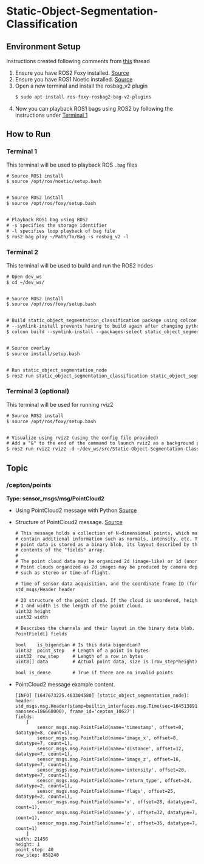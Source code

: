 # Static-Object-Segmentation-Classification

## Environment Setup
Instructions created following comments from [this](https://github.com/ros2/rosbag2/issues/139) thread
1. Ensure you have ROS2 Foxy installed. [Source](https://docs.ros.org/en/foxy/index.html)
2. Ensure you have ROS1 Noetic installed. [Source](http://wiki.ros.org/noetic)
3. Open a new terminal and install the rosbag_v2 plugin
    ```txt
    $ sudo apt install ros-foxy-rosbag2-bag-v2-plugins
    ```
4. Now you can playback ROS1 bags using ROS2 by following the instructions under [Terminal 1](###terminal-1)

## How to Run

### Terminal 1
This terminal will be used to playback ROS `.bag` files
```txt
# Source ROS1 install
$ source /opt/ros/noetic/setup.bash


# Source ROS2 install
$ source /opt/ros/foxy/setup.bash


# Playback ROS1 bag using ROS2
# -s specifies the storage identifier
# -l specifies loop playback of bag file
$ ros2 bag play ~/Path/To/Bag -s rosbag_v2 -l
```

### Terminal 2
This terminal will be used to build and run the ROS2 nodes
```txt
# Open dev_ws
$ cd ~/dev_ws/


# Source ROS2 install
$ source /opt/ros/foxy/setup.bash


# Build static_object_segmentation_classification package using colcon
# --symlink-install prevents having to build again after changing python scripts
$ colcon build --symlink-install --packages-select static_object_segmentation_classification


# Source overlay
$ source install/setup.bash


# Run static_object_segmentation_node
$ ros2 run static_object_segmentation_classification static_object_segmentation_node
```

### Terminal 3 (optional)
This terminal will be used for running rviz2
```txt
# Source ROS2 install
$ source /opt/ros/foxy/setup.bash


# Visualize using rviz2 (using the config file provided)
# Add a "&" to the end of the command to launch rviz2 as a background process
$ ros2 run rviz2 rviz2 -d ~/dev_ws/src/Static-Object-Segmentation-Classification/config/config.rviz
```

## Topic
### /cepton/points
**Type: sensor_msgs/msg/PointCloud2**

- Using PointCloud2 message with Python [Source](https://github.com/ros2/common_interfaces/blob/master/sensor_msgs_py/sensor_msgs_py/point_cloud2.py)

- Structure of PointCloud2 message. [Source](https://github.com/ros2/common_interfaces/blob/master/sensor_msgs/msg/PointCloud2.msg)
    ```txt
    # This message holds a collection of N-dimensional points, which may
    # contain additional information such as normals, intensity, etc. The
    # point data is stored as a binary blob, its layout described by the
    # contents of the "fields" array.
    #
    # The point cloud data may be organized 2d (image-like) or 1d (unordered).
    # Point clouds organized as 2d images may be produced by camera depth sensors
    # such as stereo or time-of-flight.

    # Time of sensor data acquisition, and the coordinate frame ID (for 3d points).
    std_msgs/Header header

    # 2D structure of the point cloud. If the cloud is unordered, height is
    # 1 and width is the length of the point cloud.
    uint32 height
    uint32 width

    # Describes the channels and their layout in the binary data blob.
    PointField[] fields

    bool    is_bigendian # Is this data bigendian?
    uint32  point_step   # Length of a point in bytes
    uint32  row_step     # Length of a row in bytes
    uint8[] data         # Actual point data, size is (row_step*height)

    bool is_dense        # True if there are no invalid points
    ```

- PointCloud2 message example content.
    ```
    [INFO] [1647673225.463304580] [static_object_segmentation_node]: 
    header: std_msgs.msg.Header(stamp=builtin_interfaces.msg.Time(sec=1645138913, nanosec=186668000), frame_id='cepton_10627')
    fields: 
        [
            sensor_msgs.msg.PointField(name='timestamp', offset=0, datatype=8, count=1), 
            sensor_msgs.msg.PointField(name='image_x', offset=8, datatype=7, count=1), 
            sensor_msgs.msg.PointField(name='distance', offset=12, datatype=7, count=1), 
            sensor_msgs.msg.PointField(name='image_z', offset=16, datatype=7, count=1), 
            sensor_msgs.msg.PointField(name='intensity', offset=20, datatype=7, count=1), 
            sensor_msgs.msg.PointField(name='return_type', offset=24, datatype=2, count=1), 
            sensor_msgs.msg.PointField(name='flags', offset=25, datatype=2, count=1), 
            sensor_msgs.msg.PointField(name='x', offset=28, datatype=7, count=1), 
            sensor_msgs.msg.PointField(name='y', offset=32, datatype=7, count=1), 
            sensor_msgs.msg.PointField(name='z', offset=36, datatype=7, count=1)
        ] 
    width: 21456 
    height: 1 
    point_step: 40 
    row_step: 858240
    ```
